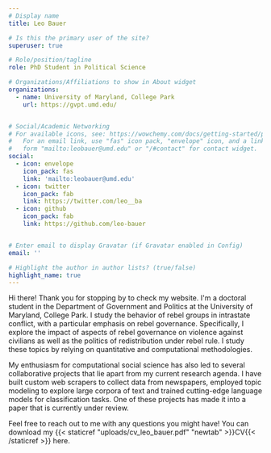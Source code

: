 ```yaml
---
# Display name
title: Leo Bauer

# Is this the primary user of the site?
superuser: true

# Role/position/tagline
role: PhD Student in Political Science

# Organizations/Affiliations to show in About widget
organizations:
  - name: University of Maryland, College Park
    url: https://gvpt.umd.edu/


# Social/Academic Networking
# For available icons, see: https://wowchemy.com/docs/getting-started/page-builder/#icons
#   For an email link, use "fas" icon pack, "envelope" icon, and a link in the
#   form "mailto:leobauer@umd.edu" or "/#contact" for contact widget.
social:
  - icon: envelope
    icon_pack: fas
    link: 'mailto:leobauer@umd.edu'
  - icon: twitter
    icon_pack: fab
    link: https://twitter.com/leo__ba
  - icon: github
    icon_pack: fab
    link: https://github.com/leo-bauer


# Enter email to display Gravatar (if Gravatar enabled in Config)
email: ''

# Highlight the author in author lists? (true/false)
highlight_name: true
---
```


Hi there! Thank you for stopping by to check my website. I'm a doctoral student in the Department of Government and Politics at the University of Maryland, College Park. I study the behavior of rebel groups in intrastate conflict, with a particular emphasis on rebel governance. Specifically, I explore the impact of aspects of rebel governance on violence against civilians as well as the politics of redistribution under rebel rule. I study these topics by relying on quantitative and computational methodologies.

My enthusiasm for computational social science has also led to several collaborative projects that lie apart from my current research agenda. I have built custom web scrapers to collect data from newspapers, employed topic modeling to explore large corpora of text and trained cutting-edge language models for classification tasks. One of these projects has made it into a paper that is currently under review. 

Feel free to reach out to me with any questions you might have! You can download my {{< staticref "uploads/cv_leo_bauer.pdf" "newtab" >}}CV{{< /staticref >}} here.


